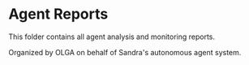 # Agent Reports

This folder contains all agent analysis and monitoring reports.

Organized by OLGA on behalf of Sandra's autonomous agent system.